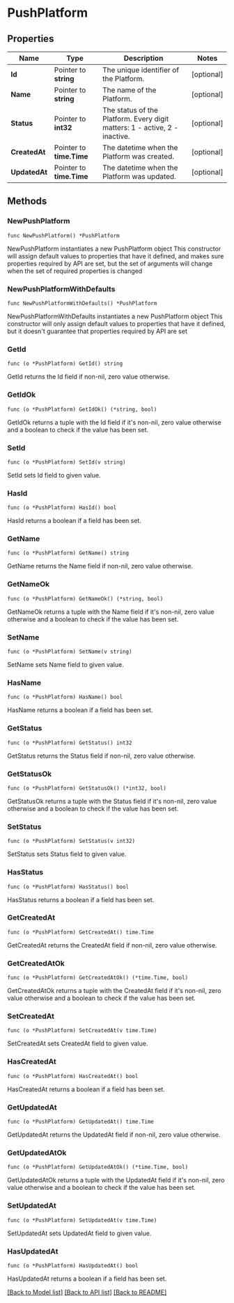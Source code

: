 # PushPlatform

## Properties

Name | Type | Description | Notes
------------ | ------------- | ------------- | -------------
**Id** | Pointer to **string** | The unique identifier of the Platform. | [optional] 
**Name** | Pointer to **string** | The name of the Platform. | [optional] 
**Status** | Pointer to **int32** | The status of the Platform. Every digit matters: 1 - active, 2 - inactive. | [optional] 
**CreatedAt** | Pointer to **time.Time** | The datetime when the Platform was created. | [optional] 
**UpdatedAt** | Pointer to **time.Time** | The datetime when the Platform was updated. | [optional] 

## Methods

### NewPushPlatform

`func NewPushPlatform() *PushPlatform`

NewPushPlatform instantiates a new PushPlatform object
This constructor will assign default values to properties that have it defined,
and makes sure properties required by API are set, but the set of arguments
will change when the set of required properties is changed

### NewPushPlatformWithDefaults

`func NewPushPlatformWithDefaults() *PushPlatform`

NewPushPlatformWithDefaults instantiates a new PushPlatform object
This constructor will only assign default values to properties that have it defined,
but it doesn't guarantee that properties required by API are set

### GetId

`func (o *PushPlatform) GetId() string`

GetId returns the Id field if non-nil, zero value otherwise.

### GetIdOk

`func (o *PushPlatform) GetIdOk() (*string, bool)`

GetIdOk returns a tuple with the Id field if it's non-nil, zero value otherwise
and a boolean to check if the value has been set.

### SetId

`func (o *PushPlatform) SetId(v string)`

SetId sets Id field to given value.

### HasId

`func (o *PushPlatform) HasId() bool`

HasId returns a boolean if a field has been set.

### GetName

`func (o *PushPlatform) GetName() string`

GetName returns the Name field if non-nil, zero value otherwise.

### GetNameOk

`func (o *PushPlatform) GetNameOk() (*string, bool)`

GetNameOk returns a tuple with the Name field if it's non-nil, zero value otherwise
and a boolean to check if the value has been set.

### SetName

`func (o *PushPlatform) SetName(v string)`

SetName sets Name field to given value.

### HasName

`func (o *PushPlatform) HasName() bool`

HasName returns a boolean if a field has been set.

### GetStatus

`func (o *PushPlatform) GetStatus() int32`

GetStatus returns the Status field if non-nil, zero value otherwise.

### GetStatusOk

`func (o *PushPlatform) GetStatusOk() (*int32, bool)`

GetStatusOk returns a tuple with the Status field if it's non-nil, zero value otherwise
and a boolean to check if the value has been set.

### SetStatus

`func (o *PushPlatform) SetStatus(v int32)`

SetStatus sets Status field to given value.

### HasStatus

`func (o *PushPlatform) HasStatus() bool`

HasStatus returns a boolean if a field has been set.

### GetCreatedAt

`func (o *PushPlatform) GetCreatedAt() time.Time`

GetCreatedAt returns the CreatedAt field if non-nil, zero value otherwise.

### GetCreatedAtOk

`func (o *PushPlatform) GetCreatedAtOk() (*time.Time, bool)`

GetCreatedAtOk returns a tuple with the CreatedAt field if it's non-nil, zero value otherwise
and a boolean to check if the value has been set.

### SetCreatedAt

`func (o *PushPlatform) SetCreatedAt(v time.Time)`

SetCreatedAt sets CreatedAt field to given value.

### HasCreatedAt

`func (o *PushPlatform) HasCreatedAt() bool`

HasCreatedAt returns a boolean if a field has been set.

### GetUpdatedAt

`func (o *PushPlatform) GetUpdatedAt() time.Time`

GetUpdatedAt returns the UpdatedAt field if non-nil, zero value otherwise.

### GetUpdatedAtOk

`func (o *PushPlatform) GetUpdatedAtOk() (*time.Time, bool)`

GetUpdatedAtOk returns a tuple with the UpdatedAt field if it's non-nil, zero value otherwise
and a boolean to check if the value has been set.

### SetUpdatedAt

`func (o *PushPlatform) SetUpdatedAt(v time.Time)`

SetUpdatedAt sets UpdatedAt field to given value.

### HasUpdatedAt

`func (o *PushPlatform) HasUpdatedAt() bool`

HasUpdatedAt returns a boolean if a field has been set.


[[Back to Model list]](../README.md#documentation-for-models) [[Back to API list]](../README.md#documentation-for-api-endpoints) [[Back to README]](../README.md)


